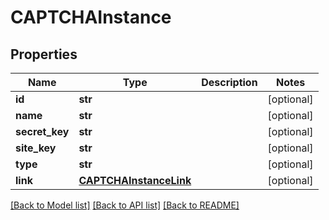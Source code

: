 # CAPTCHAInstance

## Properties
Name | Type | Description | Notes
------------ | ------------- | ------------- | -------------
**id** | **str** |  | [optional] 
**name** | **str** |  | [optional] 
**secret_key** | **str** |  | [optional] 
**site_key** | **str** |  | [optional] 
**type** | **str** |  | [optional] 
**link** | [**CAPTCHAInstanceLink**](CAPTCHAInstanceLink.md) |  | [optional] 

[[Back to Model list]](../README.md#documentation-for-models) [[Back to API list]](../README.md#documentation-for-api-endpoints) [[Back to README]](../README.md)

